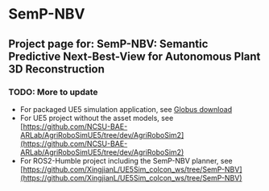 # SemP-NBV

## Project page for: SemP-NBV: Semantic Predictive Next-Best-View for Autonomous Plant 3D Reconstruction

### TODO: More to update

* For packaged UE5 simulation application, see [Globus download](https://app.globus.org/file-manager?origin_id=a8e2b46a-9f68-4752-ba44-812d5f310faa&origin_path=%2F)
* For UE5 project without the asset models, see [https://github.com/NCSU-BAE-ARLab/AgriRoboSimUE5/tree/dev/AgriRoboSim2](https://github.com/NCSU-BAE-ARLab/AgriRoboSimUE5/tree/dev/AgriRoboSim2)
* For ROS2-Humble project including the SemP-NBV planner, see [https://github.com/XingjianL/UE5Sim_colcon_ws/tree/SemP-NBV](https://github.com/XingjianL/UE5Sim_colcon_ws/tree/SemP-NBV)
